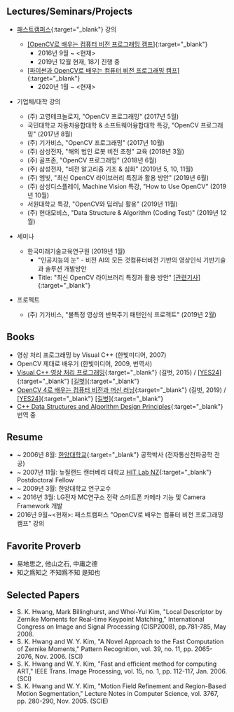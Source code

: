 ## Lectures/Seminars/Projects

* [패스트캠퍼스](https://www.fastcampus.co.kr/){:target="_blank"} 강의
  * [[OpenCV로 배우는 컴퓨터 비전 프로그래밍 캠프]](https://www.fastcampus.co.kr/dev_camp_cvocv/){:target="_blank"}
    * 2016년 9월 ~ <현재>
    * 2019년 12월 현재, 18기 진행 중
  * [[파이썬과 OpenCV로 배우는 컴퓨터 비전 프로그래밍 캠프]](https://www.fastcampus.co.kr/dev_camp_pyocv/){:target="_blank"}
    * 2020년 1월 ~ <현재>

* 기업체/대학 강의
  * (주) 고영테크놀로지, "OpenCV 프로그래밍" (2017년 5월)
  * 국민대학교 자동차융합대학 & 소프트웨어융합대학 특강, "OpenCV 프로그래밍" (2017년 8월)
  * (주) 기가비스, "OpenCV 프로그래밍" (2017년 10월)
  * (주) 삼성전자, "해외 법인 로봇 비전 초청" 교육 (2018년 3월)
  * (주) 골프존, "OpenCV 프로그래밍" (2018년 6월)
  * (주) 삼성전자, "비전 알고리즘 기초 & 심화" (2019년 5, 10, 11월)
  * (주) 엠빛, "최신 OpenCV 라이브러리 특징과 활용 방안" (2019년 6월)
  * (주) 삼성디스플레이, Machine Vision 특강, "How to Use OpenCV" (2019년 10월)
  * 서원대학교 특강, "OpenCV와 딥러닝 활용" (2019년 11월)
  * (주) 현대모비스, "Data Structure & Algorithm (Coding Test)" (2019년 12월)
* 세미나
  * 한국미래기술교육연구원 (2019년 1월)
    * "인공지능의 눈" - 비전 AI의 모든 것컴퓨터비전 기반의 영상인식 기반기술과 솔루션 개발방안
    * Title: "최신 OpenCV 라이브러리 특징과 활용 방안" [[관련기사]](http://www.kidd.co.kr/news/206743){:target="_blank"}
* 프로젝트
  * (주) 기가비스, "불특정 영상의 반복주기 패턴인식 프로젝트" (2019년 2월)

## Books

* 영상 처리 프로그래밍 by Visual C++ (한빛미디어, 2007)
* OpenCV 제대로 배우기 (한빛미디어, 2009, 번역서)
* [Visual C++ 영상 처리 프로그래밍](https://github.com/sunkyoo/ippbook_vs2015){:target="_blank"} (길벗, 2015) / [[YES24]](http://www.yes24.com/Product/goods/23512691){:target="_blank"} [[길벗]](https://www.gilbut.co.kr/book/view?bookcode=BN001382){:target="_blank"}
* [OpenCV 4로 배우는 컴퓨터 비전과 머신 러닝](https://sunkyoo.github.io/opencv4cvml/){:target="_blank"} (길벗, 2019) / [[YES24]](http://www.yes24.com/Product/Goods/71829618){:target="_blank"} [[길벗]](https://www.gilbut.co.kr/book/view?bookcode=BN002402){:target="_blank"}
* [C++ Data Structures and Algorithm Design Principles](https://www.packtpub.com/programming/c-data-structures-and-algorithms-book){:target="_blank"} 번역 중

## Resume

* ~ 2006년 8월: [한양대학교](https://www.hanyang.ac.kr/){:target="_blank"} 공학박사 (전자통신전파공학 전공)
* ~ 2007년 11월: 뉴질랜드 캔터베리 대학교 [HIT Lab NZ](https://www.hitlabnz.org/){:target="_blank"} Postdoctoral Fellow
* ~ 2009년 3월: 한양대학교 연구교수
* ~ 2016년 3월: LG전자 MC연구소 전략 스마트폰 카메라 기능 및 Camera Framework 개발
* 2016년 9월~<현재>: 패스트캠퍼스 "OpenCV로 배우는 컴퓨터 비전 프로그래밍 캠프" 강의

## Favorite Proverb

* 易地思之, 他山之石, 中庸之德
* 知之爲知之 不知爲不知 是知也

## Selected Papers

* S. K. Hwang, Mark Billinghurst, and Whoi-Yul Kim, "Local Descriptor by Zernike Moments for Real-time Keypoint Matching," International Congress on Image and Signal Processing (CISP2008), pp.781-785, May 2008.
* S. K. Hwang and W. Y. Kim, "A Novel Approach to the Fast Computation of Zernike Moments," Pattern Recognition, vol. 39, no. 11, pp. 2065-2076, Nov. 2006. (SCI)
* S. K. Hwang and W. Y. Kim, "Fast and efficient method for computing ART," IEEE Trans. Image Processing, vol. 15, no. 1, pp. 112-117, Jan. 2006. (SCI)
* S. K. Hwang and W. Y. Kim, "Motion Field Refinement and Region-Based Motion Segmentation," Lecture Notes in Computer Science, vol. 3767, pp. 280-290, Nov. 2005. (SCIE)
